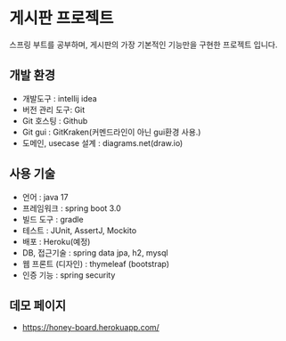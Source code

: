 # 게시판 프로젝트

스프링 부트를 공부하며, 게시판의 가장 기본적인 기능만을 구현한 프로젝트 입니다.


## 개발 환경

- 개발도구 : intellij idea
- 버전 관리 도구: Git
- Git 호스팅 : Github
- Git gui : GitKraken(커멘드라인이 아닌 gui환경 사용.)
- 도메인, usecase 설계 : diagrams.net(draw.io)

## 사용 기술
- 언어 : java 17
- 프레임워크 : spring boot 3.0
- 빌드 도구 : gradle
- 테스트 : JUnit, AssertJ, Mockito
- 배포 : Heroku(예정)
- DB, 접근기술 : spring data jpa, h2, mysql
- 웹 프론트 (디자인) : thymeleaf (bootstrap)
- 인증 기능 : spring security

## 데모 페이지
- https://honey-board.herokuapp.com/